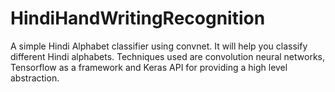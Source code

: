 # HindiHandWritingRecognition
A simple Hindi Alphabet classifier using convnet. It will help you classify different Hindi alphabets. Techniques used are convolution neural networks, Tensorflow as a framework and Keras API for providing a high level abstraction.
